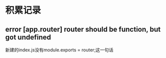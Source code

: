 # 积累记录

## error [app.router] router should be function, but got undefined

新建的index.js没有module.exports = router;这一句话
